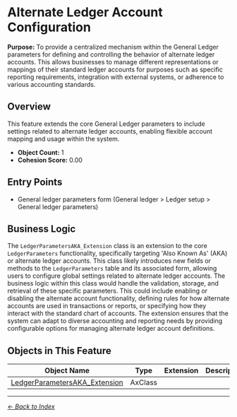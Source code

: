 # Alternate Ledger Account Configuration

**Purpose:** To provide a centralized mechanism within the General Ledger parameters for defining and controlling the behavior of alternate ledger accounts. This allows businesses to manage different representations or mappings of their standard ledger accounts for purposes such as specific reporting requirements, integration with external systems, or adherence to various accounting standards.

## Overview

This feature extends the core General Ledger parameters to include settings related to alternate ledger accounts, enabling flexible account mapping and usage within the system.

- **Object Count:** 1
- **Cohesion Score:** 0.00

## Entry Points

- General ledger parameters form (General ledger > Ledger setup > General ledger parameters)

## Business Logic

The `LedgerParametersAKA_Extension` class is an extension to the core `LedgerParameters` functionality, specifically targeting 'Also Known As' (AKA) or alternate ledger accounts. This class likely introduces new fields or methods to the `LedgerParameters` table and its associated form, allowing users to configure global settings related to alternate ledger accounts. The business logic within this class would handle the validation, storage, and retrieval of these specific parameters. This could include enabling or disabling the alternate account functionality, defining rules for how alternate accounts are used in transactions or reports, or specifying how they interact with the standard chart of accounts. The extension ensures that the system can adapt to diverse accounting and reporting needs by providing configurable options for managing alternate ledger account definitions.

## Objects in This Feature

| Object Name | Type | Extension | Description |
|-------------|------|-----------|-------------|
| [LedgerParametersAKA_Extension](Objects/LedgerParametersAKA_Extension.md) | AxClass |  |  |

---

*[← Back to Index](../../index.md)*
